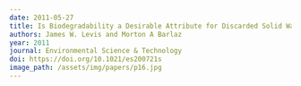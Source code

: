 ```yaml
---
date: 2011-05-27
title: Is Biodegradability a Desirable Attribute for Discarded Solid Waste? Perspectives from a National Landfill Greenhouse Gas Inventory Model
authors: James W. Levis and Morton A Barlaz
year: 2011
journal: Environmental Science & Technology
doi: https://doi.org/10.1021/es200721s
image_path: /assets/img/papers/p16.jpg
---
```

